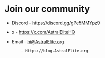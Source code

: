 # Join our community

- Discord - https://discord.gg/gPe5MMYpz9 </br>

- x - https://x.com/AstralEliteHQ </br>

- Email - hi@AstralElite.org </br>

          - Https://blog.AstralElite.org
